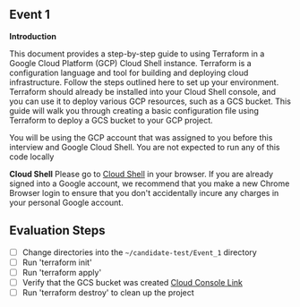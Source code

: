 ## Event 1

**Introduction**

This document provides a step-by-step guide to using Terraform in a Google Cloud Platform (GCP) Cloud Shell instance. Terraform is a configuration language and tool for building and deploying cloud infrastructure.  Follow the steps outlined here to set up your environment. Terraform should already be installed into your Cloud Shell console, and you can use it to deploy various GCP resources, such as a GCS bucket. This guide will walk you through creating a basic configuration file using Terraform to deploy a GCS bucket to your GCP project.

You will be using the GCP account that was assigned to you before this interview and Google Cloud Shell. You are not expected to run any of this code locally

**Cloud Shell**
Please go to [Cloud Shell](https://shell.cloud.google.com/?hl=en_US&fromcloudshell=true&show=terminal) in your browser. If you are already signed into a Google account, we recommend that you make a new Chrome Browser login to ensure that you don't accidentally incure any charges in your personal Google account.

## Evaluation Steps

- [ ] Change directories into the `~/candidate-test/Event_1` directory
- [ ] Run 'terraform init'
- [ ] Run 'terraform apply'
- [ ] Verify that the GCS bucket was created [Cloud Console Link](https://console.cloud.google.com/storage/browser)
- [ ] Run 'terraform destroy' to clean up the project
